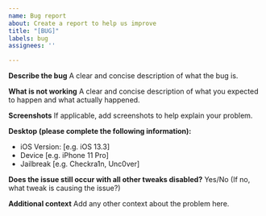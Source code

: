 ```yaml
---
name: Bug report
about: Create a report to help us improve
title: "[BUG]"
labels: bug
assignees: ''

---
```


**Describe the bug**
A clear and concise description of what the bug is.

**What is not working**
A clear and concise description of what you expected to happen and what actually happened.

**Screenshots**
If applicable, add screenshots to help explain your problem.

**Desktop (please complete the following information):**
 - iOS Version: [e.g. iOS 13.3]
 - Device [e.g. iPhone 11 Pro]
 - Jailbreak [e.g. Checkra1n, Unc0ver]

**Does the issue still occur with all other tweaks disabled?**
Yes/No (If no, what tweak is causing the issue?)

**Additional context**
Add any other context about the problem here.
